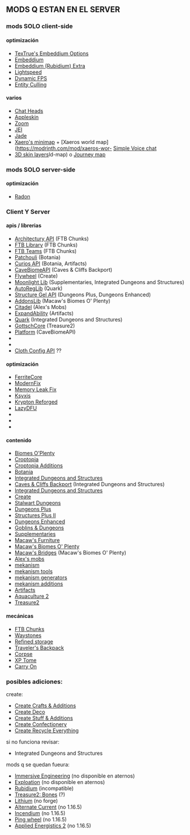 ## MODS Q ESTAN EN EL SERVER

### mods SOLO client-side
#### optimización
- [TexTrue's Embeddium Options](https://modrinth.com/mod/textrues-embeddium-options)
- [Embeddium](https://modrinth.com/mod/embeddium)
- [Embeddium (Rubidium) Extra](https://modrinth.com/mod/rubidium-extra)
- [Lightspeed](https://modrinth.com/mod/lightspeed)
- [Dynamic FPS](https://modrinth.com/mod/dynamic-fps)
- [Entity Culling](https://modrinth.com/mod/entityculling)

#### varios
- [Chat Heads](https://modrinth.com/mod/chat-heads)
- [Appleskin](https://modrinth.com/mod/appleskin)
- [Zoom](https://modrinth.com/mod/zume)
- [JEI](https://modrinth.com/mod/jei)
- [Jade](https://modrinth.com/mod/jade)
- [Xaero's minimap](https://modrinth.com/mod/xaeros-minimap) + [Xaeros world map](https://modrinth.com/mod/xaeros-wor- [Simple Voice chat](https://modrinth.com/plugin/simple-voice-chat)
- [3D skin layers](https://modrinth.com/mod/3dskinlayers)ld-map) o [Journey map](https://modrinth.com/mod/journeymap)

### mods SOLO server-side
#### optimización
- [Radon](https://modrinth.com/mod/radon)

### Client Y Server
#### apis / librerias
- [Architectury API](https://modrinth.com/mod/architectury-api) (FTB Chunks)
- [FTB Library](https://www.curseforge.com/minecraft/mc-mods/ftb-library-forge) (FTB Chunks)
- [FTB Teams](https://www.curseforge.com/minecraft/mc-mods/ftb-teams-forge) (FTB Chunks)
- [Patchouli](https://modrinth.com/mod/patchouli) (Botania)
- [Curios API](https://www.curseforge.com/minecraft/mc-mods/curios) (Botania, Artifacts)
- [CaveBiomeAPI](https://modrinth.com/mod/cavebiomeapi) (Caves & Cliffs Backport)
- [Flywheel](https://www.curseforge.com/minecraft/mc-mods/flywheel) (Create)
- [Moonlight Lib](https://modrinth.com/mod/moonlight) (Supplementaries, Integrated Dungeons and Structures)
- [AutoRegLib](https://modrinth.com/mod/autoreglib) (Quark)
- [Structure Gel API](https://modrinth.com/mod/structure-gel-api) (Dungeons Plus, Dungeons Enhanced)
- [AddonsLib](https://modrinth.com/mod/addonslib) (Macaw's Biomes O' Plenty)
- [Citadel](https://modrinth.com/mod/citadel) (Alex's Mobs)
- [ExpandAbility](https://www.curseforge.com/minecraft/mc-mods/expandability) (Artifacts)
- [Quark](https://modrinth.com/mod/quark) (Integrated Dungeons and Structures)
- [GottschCore](https://modrinth.com/mod/gottschcore) (Treasure2)
- [Platform](https://modrinth.com/mod/platform) (CaveBiomeAPI)
- []()
- []()
- [Cloth Config API](https://modrinth.com/mod/cloth-config) ??

#### optimización
- [FerriteCore](https://modrinth.com/mod/ferrite-core)
- [ModernFix](https://modrinth.com/mod/modernfix)
- [Memory Leak Fix](https://modrinth.com/mod/memoryleakfix)
- [Ksyxis](https://modrinth.com/mod/ksyxis)
- [Krypton Reforged](https://www.curseforge.com/minecraft/mc-mods/krypton-reforged)	
- [LazyDFU](https://modrinth.com/mod/lazydfu)
- []()
- []()
- []()

#### contenido
- [Biomes O'Plenty](https://modrinth.com/mod/biomes-o-plenty)
- [Croptopia](https://www.curseforge.com/minecraft/mc-mods/croptopia)
- [Croptopia Additions](https://modrinth.com/mod/croptopia-additions)
- [Botania](https://modrinth.com/mod/botania)
- [Integrated Dungeons and Structures](https://modrinth.com/mod/idas/gallery)
- [Caves & Cliffs Backport](https://www.curseforge.com/minecraft/mc-mods/vanilla-backport) (Integrated Dungeons and Structures)
- [Integrated Dungeons and Structures](https://modrinth.com/mod/idas/gallery)
- [Create](https://modrinth.com/mod/create)
- [Stalwart Dungeons](https://www.curseforge.com/minecraft/mc-mods/stalwart-dungeons)
- [Dungeons Plus](https://modrinth.com/mod/dungeons-plus)
- [Structures Plus II](https://modrinth.com/mod/structures-plus-ii)
- [Dungeons Enhanced](https://modrinth.com/mod/dungeons-enhanced/gallery)
- [Goblins & Dungeons](https://modrinth.com/mod/goblins-dungeons/gallery)
- [Supplementaries](https://modrinth.com/mod/supplementaries)
- [Macaw's Furniture](https://modrinth.com/mod/macaws-furniture)
- [Macaw's Biomes O' Plenty](https://modrinth.com/mod/macaws-biomes-o-plenty)
- [Macaw's Bridges](https://modrinth.com/mod/macaws-bridges) (Macaw's Biomes O' Plenty)
- [Alex's mobs](https://modrinth.com/mod/alexs-mobs)
- [mekanism](https://modrinth.com/mod/mekanism)
- [mekanism tools](https://modrinth.com/mod/mekanism-tools)
- [mekanism generators](https://modrinth.com/mod/mekanism-generators)
- [mekanism additions](https://modrinth.com/mod/mekanism-additions)
- [Artifacts](https://modrinth.com/mod/artifacts)
- [Aquaculture 2](https://modrinth.com/mod/aquaculture)
- [Treasure2](https://www.curseforge.com/minecraft/mc-mods/treasure2)

#### mecánicas
- [FTB Chunks](https://www.curseforge.com/minecraft/mc-mods/ftb-chunks-forge)
- [Waystones](https://modrinth.com/mod/waystones)
- [Refined storage](https://modrinth.com/mod/refined-storage)
- [Traveler's Backpack](https://modrinth.com/mod/travelersbackpack)
- [Corpse](https://modrinth.com/mod/corpse)
- [XP Tome](https://modrinth.com/mod/xp-tome)
- [Carry On](https://modrinth.com/mod/carry-on)

### posibles adiciones:
create:
- [Create Crafts & Additions](https://www.curseforge.com/minecraft/mc-mods/createaddition)
- [Create Deco](https://www.curseforge.com/minecraft/mc-mods/create-deco)
- [Create Stuff & Additions](https://modrinth.com/mod/create-stuff-additions)
- [Create Confectionery](https://www.curseforge.com/minecraft/mc-mods/create-confectionery)
- [Create Recycle Everything](https://www.curseforge.com/minecraft/mc-mods/create-recycle-everything)



si no funciona revisar:
- Integrated Dungeons and Structures

mods q se quedan fueura:
- [Immersive Engineering](https://modrinth.com/mod/immersiveengineering) (no disponible en aternos)
- [Exploation](https://modrinth.com/mod/explorations) (no disponible en aternos)
- [Rubidium](https://modrinth.com/mod/rubidium) (incompatible)
- [Treasure2: Bones](https://www.curseforge.com/minecraft/mc-mods/treasure2-bones) (?)
- [Lithium](https://modrinth.com/mod/lithium) (no forge)
- [Alternate Current](https://modrinth.com/mod/alternate-current) (no 1.16.5)
- [Incendium](https://modrinth.com/datapack/incendium) (no 1.16.5)
- [Ping wheel](https://modrinth.com/mod/ping-wheel) (no 1.16.5)
- [Applied Energistics 2](https://modrinth.com/mod/ae2) (no 1.16.5)
